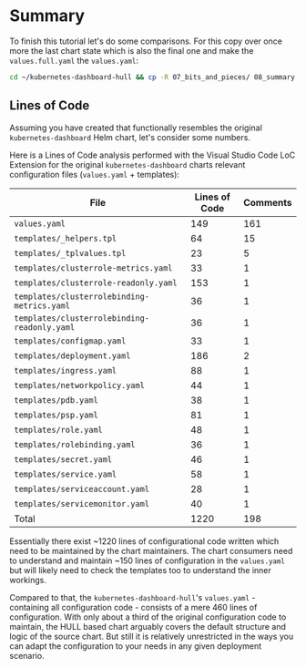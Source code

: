 
# Summary

To finish this tutorial let's do some comparisons. For this copy over once more the last chart state which is also the final one and make the `values.full.yaml` the `values.yaml`:

```sh
cd ~/kubernetes-dashboard-hull && cp -R 07_bits_and_pieces/ 08_summary && cd 08_summary/kubernetes-dashboard-hull && rm values.yaml && cp values.full.yaml values.yaml
```

## Lines of Code

Assuming you have created that functionally resembles the original `kubernetes-dashboard` Helm chart, let's consider some numbers. 

Here is a Lines of Code analysis performed with the Visual Studio Code LoC Extension for the original `kubernetes-dashboard` charts relevant configuration files (`values.yaml` + templates):

| File | Lines of Code | Comments
| ------------------------------- | ----------------------------------------------------------------| -----------------------------
| `values.yaml` | 149 | 161
| `templates/_helpers.tpl` | 64 | 15
| `templates/_tplvalues.tpl` | 23 | 5
| `templates/clusterrole-metrics.yaml` | 33 | 1
| `templates/clusterrole-readonly.yaml` | 153 | 1
| `templates/clusterrolebinding-metrics.yaml` | 36 | 1
| `templates/clusterrolebinding-readonly.yaml` | 36 | 1
| `templates/configmap.yaml` | 33 | 1
| `templates/deployment.yaml` | 186 | 2
| `templates/ingress.yaml` | 88 | 1
| `templates/networkpolicy.yaml` | 44 | 1
| `templates/pdb.yaml` | 38 | 1
| `templates/psp.yaml` | 81 | 1
| `templates/role.yaml` | 48 | 1
| `templates/rolebinding.yaml` | 36 | 1
| `templates/secret.yaml` | 46 | 1
| `templates/service.yaml` | 58 | 1
| `templates/serviceaccount.yaml` | 28 | 1
| `templates/servicemonitor.yaml` | 40 | 1
| Total | 1220 | 198

Essentially there exist ~1220 lines of configurational code written which need to be maintained by the chart maintainers. The chart consumers need to understand and maintain ~150 lines of configuration in the `values.yaml` but will likely need to check the templates too to understand the inner workings.

Compared to that, the `kubernetes-dashboard-hull`'s `values.yaml` - containing all configuration code - consists of a mere 460 lines of configuration. With only about a third of the original configuration code to maintain, the HULL based chart arguably covers the default structure and logic of the source chart. But still it is relatively unrestricted in the ways you can adapt the configuration to your needs in any given deployment scenario.




